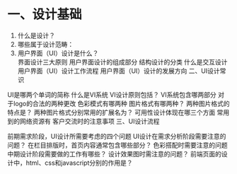 # 一、设计基础

1. 什么是设计？  
2. 哪些属于设计范畴：  
3. 用户界面（UI）设计是什么？  
界面设计三大原则
用户界面设计的组成部分
结构设计的分类
什么是交互设计
用户界面（UI）设计工作流程
用户界面（UI）设计的发展方向
二、UI设计常识

UI是哪两个单词的简称
什么是VI系统
VI设计原则包括？
VI系统包含哪两部分
对于logo的合法的两种更改
色彩模式有哪两种
图片格式有哪两种？
两种图片格式的特点是？
两种图片格式分别常用的扩展名为？
可用性设计体现在哪三个方面
常用到的网络资源有
客户交流时的注意事项
三、UI设计流程

前期需求阶段，UI设计所需要考虑的四个问题
UI设计在需求分析阶段需要注意的问题？
在栏目排版时，首页内容通常包含哪些部分？
色彩搭配时需要注意的问题
中期设计阶段需要做的工作有哪些？
设计效果图时需注意的问题？
前端页面的设计中，html、css和javascript分别的作用是？
